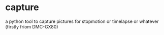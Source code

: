 # capture
a python tool to capture pictures for stopmotion or timelapse or whatever (firstly friom DMC-GX80)
